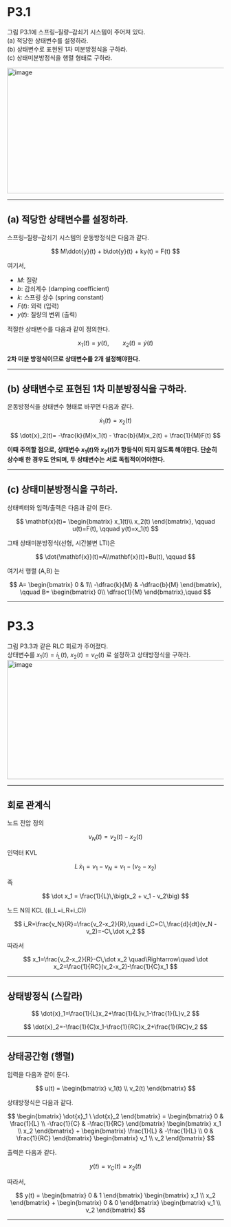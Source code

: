 # P3.1
그림 P3.1에 스프링–질량–감쇠기 시스템이 주어져 있다.  
(a) 적당한 상태변수를 설정하라.  
(b) 상태변수로 표현된 1차 미분방정식을 구하라.  
(c) 상태미분방정식을 행렬 형태로 구하라.

<img width="599" height="292" alt="image" src="https://github.com/user-attachments/assets/e9bc0cb0-4f3d-49ca-8004-41af73e6f041" />

---

## (a) 적당한 상태변수를 설정하라.

스프링–질량–감쇠기 시스템의 운동방정식은 다음과 같다.

$$
M\ddot{y}(t) + b\dot{y}(t) + ky(t) = F(t)
$$

여기서,
- $M$: 질량  
- $b$: 감쇠계수 (damping coefficient)  
- $k$: 스프링 상수 (spring constant)  
- $F(t)$: 외력 (입력)  
- $y(t)$: 질량의 변위 (출력)

적절한 상태변수를 다음과 같이 정의한다.

$$
x_1(t)=y(t), \qquad x_2(t)=\dot{y}(t)
$$

**2차 미분 방정식이므로 상태변수를 2개 설정해야한다.**

---

## (b) 상태변수로 표현된 1차 미분방정식을 구하라.

운동방정식을 상태변수 형태로 바꾸면 다음과 같다.

$$
\dot{x}_1(t)=x_2(t)
$$

$$
\dot{x}_2(t)= -\frac{k}{M}x_1(t) - \frac{b}{M}x_2(t) + \frac{1}{M}F(t)
$$

**이때 주의할 점으로, 상태변수 $x_1(t)$와 $x_2(t)$가 항등식이 되지 않도록 해야한다. 단순히 상수배 한 경우도 안되며, 두 상태변수는 서로 독립적이어야한다.**

---

## (c) 상태미분방정식을 구하라.

상태벡터와 입력/출력은 다음과 같이 둔다.

$$
\mathbf{x}(t)=
\begin{bmatrix}
x_1(t)\\
x_2(t)
\end{bmatrix},
\qquad
u(t)=F(t),
\qquad
y(t)=x_1(t)
$$

그때 상태미분방정식(선형, 시간불변 LTI)은

$$
\dot{\mathbf{x}}(t)=A\\mathbf{x}(t)+Bu(t),
\qquad
$$

여기서 행렬 \(A,B\) 는

$$
A=
\begin{bmatrix}
0 & 1\\
-\dfrac{k}{M} & -\dfrac{b}{M}
\end{bmatrix},
\qquad
B=
\begin{bmatrix}
0\\
\dfrac{1}{M}
\end{bmatrix},\quad
$$

---

# P3.3
그림 P3.3과 같은 RLC 회로가 주어졌다.  
상태변수를 $x_1(t) = i_L(t)$, $x_2(t) = v_C(t)$
로 설정하고 상태방정식을 구하라.
<img width="639" height="277" alt="image" src="https://github.com/user-attachments/assets/085577a1-314f-402b-9412-5f3974a393b2" />

---

## 회로 관계식

노드 전압 정의

$$
v_N(t)=v_2(t)-x_2(t)
$$

인덕터 KVL

$$
L\,\dot x_1 = v_1 - v_N = v_1 - (v_2 - x_2)
$$

즉

$$
\dot x_1 = \frac{1}{L}\,\big(x_2 + v_1 - v_2\big)
$$

노드 N의 KCL \((i_L=i_R+i_C)\)

$$
i_R=\frac{v_N}{R}=\frac{v_2-x_2}{R},\quad
i_C=C\,\frac{d}{dt}(v_N - v_2)=-C\,\dot x_2
$$

따라서

$$
x_1=\frac{v_2-x_2}{R}-C\,\dot x_2
\quad\Rightarrow\quad
\dot x_2=\frac{1}{RC}(v_2-x_2)-\frac{1}{C}x_1
$$

---

## 상태방정식 (스칼라)

$$
\dot{x}_1=\frac{1}{L}x_2+\frac{1}{L}v_1-\frac{1}{L}v_2
$$

$$
\dot{x}_2=-\frac{1}{C}x_1-\frac{1}{RC}x_2+\frac{1}{RC}v_2
$$

---

## 상태공간형 (행렬)

입력을 다음과 같이 둔다.

$$
u(t) =
\begin{bmatrix}
v_1(t) \\
v_2(t)
\end{bmatrix}
$$

상태방정식은 다음과 같다.

$$ 
\begin{bmatrix} 
\dot{x}_1 \ \dot{x}_2 
\end{bmatrix} =
\begin{bmatrix}
0 & \frac{1}{L} \\
-\frac{1}{C} & -\frac{1}{RC}
\end{bmatrix}
\begin{bmatrix}
x_1 \\
x_2
\end{bmatrix}
+
\begin{bmatrix}
\frac{1}{L} & -\frac{1}{L} \\
0 & \frac{1}{RC}
\end{bmatrix}
\begin{bmatrix}
v_1 \\
v_2
\end{bmatrix}
$$

출력은 다음과 같다.

$$
y(t) = v_C(t) = x_2(t)
$$

따라서,

$$
y(t) =
\begin{bmatrix}
0 & 1
\end{bmatrix}
\begin{bmatrix}
x_1 \\
x_2
\end{bmatrix}
+
\begin{bmatrix}
0 & 0
\end{bmatrix}
\begin{bmatrix}
v_1 \\
v_2
\end{bmatrix}
$$

---
